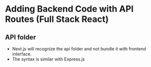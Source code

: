 # Adding Backend Code with API Routes (Full Stack React)

## API folder

- Next.js will recognize the api folder and not bundle it with frontend interface.
- The syntax is similar with Express.js
